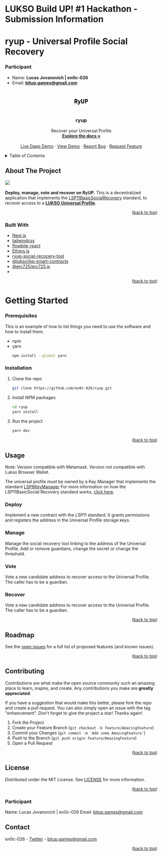 # LUKSO Build UP! #1 Hackathon - Submission Information
# ryup - Universal Profile Social Recovery
### Participant

- Name: **Lucas Jovanovich | en0c-026**
- Email: **bitup.games@gmail.com**

<!-- Improved compatibility of back to top link: See: https://github.com/othneildrew/Best-README-Template/pull/73 -->
<a name="readme-top"></a>




<!-- PROJECT LOGO -->
<br />
<div align="center">
  <a href="https://github.com/en0c-026/ryup/blob/master/public/logo.png">
    <img src="public/logo.png" alt="Logo" width="48" height="48">
  </a>

<h3 align="center">ryup</h3>

  <p align="center">
    Recover your Universal Profile
    <br />
    <a href="https://github.com/en0c-026/ryup/tree/master/docs"><strong>Explore the docs »</strong></a>
    <br />
    <br />
    <a href="https://ryup.vercel.app">Live Dapp Demo</a>
    ·
    <a href="https://youtu.be/1wi7zcAYTsw">View Demo</a>
    ·
    <a href="https://github.com/en0c-026/ryup/issues/new?title=Bug:">Report Bug</a>
    ·
    <a href="https://github.com/en0c-026/ryup/issues/new?title=Feature:">Request Feature</a>
  </p>
</div>



<!-- TABLE OF CONTENTS -->
<details>
  <summary>Table of Contents</summary>
  <ol>
    <li>
      <a href="#about-the-project">About The Project</a>
      <ul>
        <li><a href="#built-with">Built With</a></li>
      </ul>
    </li>
    <li>
      <a href="#getting-started">Getting Started</a>
      <ul>
        <li><a href="#prerequisites">Prerequisites</a></li>
        <li><a href="#installation">Installation</a></li>
      </ul>
    </li>
    <li><a href="#usage">Usage</a></li>
    <li><a href="#roadmap">Roadmap</a></li>
    <li><a href="#contributing">Contributing</a></li>
    <li><a href="#license">License</a></li>
    <li><a href="#contact">Contact</a></li>
    <li><a href="#acknowledgments">Acknowledgments</a></li>
  </ol>
</details>



<!-- ABOUT THE PROJECT -->
## About The Project

![](https://github.com/en0c-026/ryup/blob/master/public/logo-large.png)

**Deploy, manage, vote and recover on RyUP.**
This is a decentralized application that implements the [LSP11BasicSocialRecovery](https://github.com/YamenMerhi/LIPs/blob/docs/lsp11/LSPs/LSP-11-BasicSocialRecovery.md) standard, to recover access to a [**LUKSO Universal Profile**](https://docs.lukso.tech/standards/universal-profile/introduction).

<p align="right">(<a href="#readme-top">back to top</a>)</p>



### Built With

* [Next.js](https://nextjs.org)
* [tailwindcss](https://v2.tailwindcss.com)
* [flowbite-react](https://flowbite-react.com)
* [Ethers.js](https://github.com/ethers-io/ethers.js/)
* [ryup-social-recocery-tool](https://github.com/en0c-026/up-basic-social-recovery)
* [@lukso/lsp-smart-contracts](https://github.com/lukso-network/lsp-smart-contracts)
* [@erc725/erc725.js](https://github.com/ERC725Alliance/erc725.js)
* 
<p align="right">(<a href="#readme-top">back to top</a>)</p>



<!-- GETTING STARTED -->
# Getting Started

### Prerequisites

This is an example of how to list things you need to use the software and how to install them.
* npm
* yarn
  ```sh
  npm install --global yarn
  ```

### Installation

1. Clone the repo
   ```sh
   git clone https://github.com/en0c-026/ryup.git
   ```
2. Install NPM packages
   ```sh
   cd ryup
   yarn install
   ```
4. Run the project
   ```sh
   yarn dev
   ```
  

<p align="right">(<a href="#readme-top">back to top</a>)</p>



<!-- USAGE EXAMPLES -->
## Usage
Note:
Version compatible with Metamask.
Version not compatible with Lukso Browser Wallet.

The universal profile must be owned by a Key Manager that implements the standard [LSP6KeyManager](https://docs.lukso.tech/standards/universal-profile/lsp6-key-manager)
For more information on how the LSP11BasicSocial Recovery standard works, [click here](https://github.com/YamenMerhi/LIPs/blob/docs/lsp11/LSPs/LSP-11-BasicSocialRecovery.md).


### Deploy
Implement a new contract with the LSP11 standard. It grants permissions and registers the address in the Universal Profile storage keys.

### Manage
Manage the social recovery tool linking to the address of the Universal Profile. Add or remove guardians, change the secret or change the threshold.

### Vote
Vote a new candidate address to recover access to the Universal Profile. The caller has to be a guardian.

### Recover
Vote a new candidate address to recover access to the Universal Profile. The caller has to be a guardian.


<p align="right">(<a href="#readme-top">back to top</a>)</p>



<!-- ROADMAP -->
## Roadmap


See the [open issues](https://github.com/en0c-026/ryup/issues) for a full list of proposed features (and known issues).

<p align="right">(<a href="#readme-top">back to top</a>)</p>


<!-- CONTRIBUTING -->
## Contributing

Contributions are what make the open source community such an amazing place to learn, inspire, and create. Any contributions you make are **greatly appreciated**.

If you have a suggestion that would make this better, please fork the repo and create a pull request. You can also simply open an issue with the tag "enhancement".
Don't forget to give the project a star! Thanks again!

1. Fork the Project
2. Create your Feature Branch (`git checkout -b feature/AmazingFeature`)
3. Commit your Changes (`git commit -m 'Add some AmazingFeature'`)
4. Push to the Branch (`git push origin feature/AmazingFeature`)
5. Open a Pull Request

<p align="right">(<a href="#readme-top">back to top</a>)</p>



<!-- LICENSE -->
## License

Distributed under the MIT License. See [LICENSE](https://github.com/en0c-026/ryup/blob/master/LICENSE.md) for more information.

<p align="right">(<a href="#readme-top">back to top</a>)</p>

### Participant

Name: Lucas Jovanovich | en0c-026
Email: bitup.games@gmail.com

<!-- CONTACT -->
## Contact

en0c-026 - [Twitter](https://twitter.com/ben_ya_1) - bitup.games@gmail.com

<p align="right">(<a href="#readme-top">back to top</a>)</p>


<!-- MARKDOWN LINKS & IMAGES -->
<!-- https://www.markdownguide.org/basic-syntax/#reference-style-links -->
[contributors-shield]: https://img.shields.io/github/contributors/github_username/repo_name.svg?style=for-the-badge
[contributors-url]: https://github.com/github_username/repo_name/graphs/contributors
[forks-shield]: https://img.shields.io/github/forks/github_username/repo_name.svg?style=for-the-badge
[forks-url]: https://github.com/github_username/repo_name/network/members
[stars-shield]: https://img.shields.io/github/stars/github_username/repo_name.svg?style=for-the-badge
[stars-url]: https://github.com/github_username/repo_name/stargazers
[issues-shield]: https://img.shields.io/github/issues/github_username/repo_name.svg?style=for-the-badge
[issues-url]: https://github.com/github_username/repo_name/issues
[license-shield]: https://img.shields.io/github/license/github_username/repo_name.svg?style=for-the-badge
[license-url]: https://github.com/github_username/repo_name/blob/master/LICENSE.txt
[linkedin-shield]: https://img.shields.io/badge/-LinkedIn-black.svg?style=for-the-badge&logo=linkedin&colorB=555
[linkedin-url]: https://linkedin.com/in/linkedin_username
[product-screenshot]: images/screenshot.png
[Next.js]: https://img.shields.io/badge/next.js-000000?style=for-the-badge&logo=nextdotjs&logoColor=white
[Next-url]: https://nextjs.org/
[React.js]: https://img.shields.io/badge/React-20232A?style=for-the-badge&logo=react&logoColor=61DAFB
[React-url]: https://reactjs.org/
[Vue.js]: https://img.shields.io/badge/Vue.js-35495E?style=for-the-badge&logo=vuedotjs&logoColor=4FC08D
[Vue-url]: https://vuejs.org/
[Angular.io]: https://img.shields.io/badge/Angular-DD0031?style=for-the-badge&logo=angular&logoColor=white
[Angular-url]: https://angular.io/
[Svelte.dev]: https://img.shields.io/badge/Svelte-4A4A55?style=for-the-badge&logo=svelte&logoColor=FF3E00
[Svelte-url]: https://svelte.dev/
[Laravel.com]: https://img.shields.io/badge/Laravel-FF2D20?style=for-the-badge&logo=laravel&logoColor=white
[Laravel-url]: https://laravel.com
[Bootstrap.com]: https://img.shields.io/badge/Bootstrap-563D7C?style=for-the-badge&logo=bootstrap&logoColor=white
[Bootstrap-url]: https://getbootstrap.com
[JQuery.com]: https://img.shields.io/badge/jQuery-0769AD?style=for-the-badge&logo=jquery&logoColor=white
[JQuery-url]: https://jquery.com 
